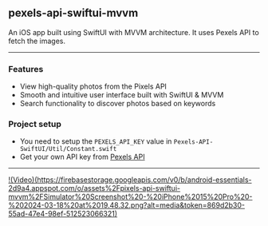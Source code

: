 ## pexels-api-swiftui-mvvm
An iOS app built using SwiftUI with MVVM architecture. It uses Pexels API to fetch the images.


------------


### Features
- View high-quality photos from the Pixels API
- Smooth and intuitive user interface built with SwiftUI & MVVM
- Search functionality to discover photos based on keywords

### Project setup
- You need to setup the `PEXELS_API_KEY` value in `Pexels-API-SwiftUI/Util/Constant.swift`
- Get your own API key from [Pexels API](https://www.pexels.com/api/)


------------


[!(Video)(https://firebasestorage.googleapis.com/v0/b/android-essentials-2d9a4.appspot.com/o/assets%2Fpixels-api-swiftui-mvvm%2FSimulator%20Screenshot%20-%20iPhone%2015%20Pro%20-%202024-03-18%20at%2019.48.32.png?alt=media&token=869d2b30-55ad-47e4-98ef-512523066321)](https://firebasestorage.googleapis.com/v0/b/android-essentials-2d9a4.appspot.com/o/assets%2Fpixels-api-swiftui-mvvm%2F3b52d8e2-e887-4fcf-bee7-7775112b3335.mp4?alt=media&token=421aef68-f15e-4934-9258-e57bc3ec6ec2)
